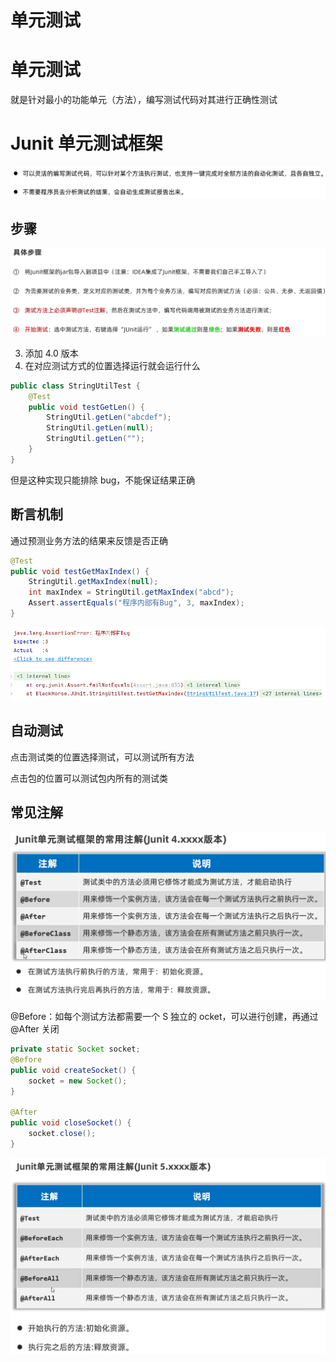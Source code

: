 # 单元测试

# 单元测试

就是针对最小的功能单元（方法），编写测试代码对其进行正确性测试

# Junit 单元测试框架

​![image](assets/image-20240524212223-uulmxrn.png)​

## 步骤

​![image](assets/image-20240524212252-gtvm62c.png)​

3. 添加 4.0 版本
4. 在对应测试方式的位置选择运行就会运行什么

```Java
public class StringUtilTest {
    @Test
    public void testGetLen() {
        StringUtil.getLen("abcdef");
        StringUtil.getLen(null);
        StringUtil.getLen("");
    }
}
```

但是这种实现只能排除 bug，不能保证结果正确

## 断言机制

通过预测业务方法的结果来反馈是否正确

```Java
@Test
public void testGetMaxIndex() {
    StringUtil.getMaxIndex(null);
    int maxIndex = StringUtil.getMaxIndex("abcd");
    Assert.assertEquals("程序内部有Bug", 3, maxIndex);
}
```

​![image](assets/image-20240524213825-8k7jpj2.png)​

## 自动测试

点击测试类的位置选择测试，可以测试所有方法

点击包的位置可以测试包内所有的测试类

## 常见注解

​![image](assets/image-20240524213953-kdamrmh.png)​

@Before：如每个测试方法都需要一个 S 独立的 ocket，可以进行创建，再通过 @After 关闭

```Java
private static Socket socket;
@Before
public void createSocket() {
    socket = new Socket();
}

@After
public void closeSocket() {
    socket.close();
}
```

​![image](assets/image-20240524220249-c74ew8y.png)​

